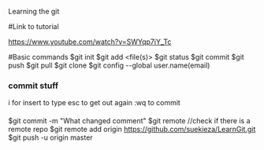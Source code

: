 Learning the git

#Link to tutorial

https://www.youtube.com/watch?v=SWYqp7iY_Tc

#Basic commands
$git init
$git add <file(s)>
$git status
$git commit
$git push
$git pull
$git clone
$git config --global user.name(email)
### commit stuff
i for insert to type
esc to get out again
:wq to commit
####
$git commit -m "What changed comment"
$git remote  //check if there is a remote repo
$git remote add origin https://github.com/suekieza/LearnGit.git
$git push -u origin master

